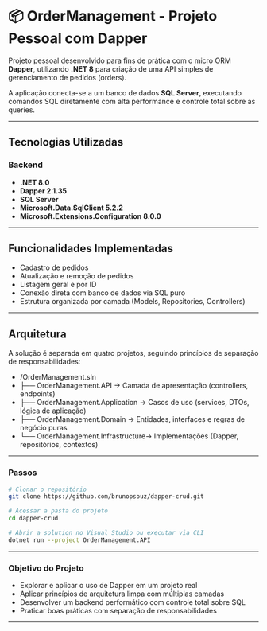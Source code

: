 # 📦 OrderManagement - Projeto Pessoal com Dapper

Projeto pessoal desenvolvido para fins de prática com o micro ORM **Dapper**, utilizando **.NET 8** para criação de uma API simples de gerenciamento de pedidos (orders).

A aplicação conecta-se a um banco de dados **SQL Server**, executando comandos SQL diretamente com alta performance e controle total sobre as queries.

---

## Tecnologias Utilizadas

### Backend

- **.NET 8.0**
- **Dapper 2.1.35** 
- **SQL Server**
- **Microsoft.Data.SqlClient 5.2.2** 
- **Microsoft.Extensions.Configuration 8.0.0**

---

## Funcionalidades Implementadas

- Cadastro de pedidos
- Atualização e remoção de pedidos
- Listagem geral e por ID
- Conexão direta com banco de dados via SQL puro
- Estrutura organizada por camada (Models, Repositories, Controllers)

---

## Arquitetura

A solução é separada em quatro projetos, seguindo princípios de separação de responsabilidades:
- /OrderManagement.sln
- ├── OrderManagement.API → Camada de apresentação (controllers, endpoints)
- ├── OrderManagement.Application → Casos de uso (services, DTOs, lógica de aplicação)
- ├── OrderManagement.Domain → Entidades, interfaces e regras de negócio puras
- └── OrderManagement.Infrastructure→ Implementações (Dapper, repositórios, contextos)

---

### Passos

```bash
# Clonar o repositório
git clone https://github.com/brunopsouz/dapper-crud.git

# Acessar a pasta do projeto
cd dapper-crud

# Abrir a solution no Visual Studio ou executar via CLI
dotnet run --project OrderManagement.API
```

---

### Objetivo do Projeto
- Explorar e aplicar o uso de Dapper em um projeto real
- Aplicar princípios de arquitetura limpa com múltiplas camadas
- Desenvolver um backend performático com controle total sobre SQL
- Praticar boas práticas com separação de responsabilidades

---
